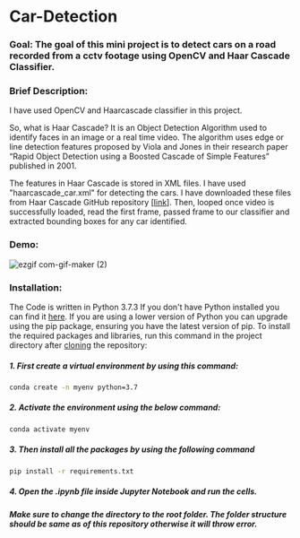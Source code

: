 # Car-Detection

### Goal: The goal of this mini project is to detect cars on a road recorded from a cctv footage using OpenCV and Haar Cascade Classifier.

### Brief Description:
I have used OpenCV and Haarcascade classifier in this project. 


So, what is Haar Cascade? 
It is an Object Detection Algorithm used to identify faces in an image or a real time video. 
The algorithm uses edge or line detection features proposed by Viola and Jones in their 
research paper “Rapid Object Detection using a Boosted Cascade of Simple Features” published in 2001.


The features in Haar Cascade is stored in XML files. I have used "haarcascade_car.xml"
for detecting the cars. I have downloaded these files
from Haar Cascade GitHub repository [[link](https://github.com/opencv/opencv/tree/master/data/haarcascades)].
Then, looped once video is successfully loaded, read the first frame, passed frame to our classifier and extracted bounding boxes for any car identified.

### Demo:
![ezgif com-gif-maker (2)](https://user-images.githubusercontent.com/75041273/136672081-9b9f35e0-5e3d-4712-96e0-cb834cef2fea.gif)

### Installation:
The Code is written in Python 3.7.3 If you don't have Python installed you can find it [here](https://www.python.org/downloads/). If you are using a lower version of Python you can upgrade using the pip package, ensuring you have the latest version of pip. To install the required packages and libraries, run this command in the project directory after [cloning](https://www.howtogeek.com/451360/how-to-clone-a-github-repository/) the repository:

##### 1. First create a virtual environment by using this command:
```bash
conda create -n myenv python=3.7
```
##### 2. Activate the environment using the below command:
```bash
conda activate myenv
```
##### 3. Then install all the packages by using the following command
```bash
pip install -r requirements.txt
```
##### 4. Open the .ipynb file inside Jupyter Notebook and run the cells.

##### Make sure to change the directory to the root folder. The folder structure should be same as of this repository otherwise it will throw error. 
